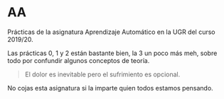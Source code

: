 # AA

Prácticas de la asignatura Aprendizaje Automático en la UGR del curso 2019/20.

Las prácticas 0, 1 y 2 están bastante bien, la 3 un poco más meh, sobre todo por confundir algunos conceptos de teoría.

> El dolor es inevitable pero el sufrimiento es opcional.

No cojas esta asignatura si la imparte quien todos estamos pensando.
